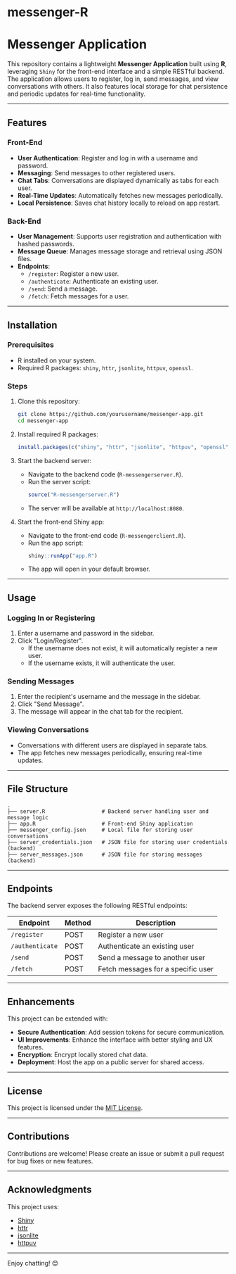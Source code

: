 # messenger-R
# Messenger Application

This repository contains a lightweight **Messenger Application** built using **R**, leveraging `Shiny` for the front-end interface and a simple RESTful backend. The application allows users to register, log in, send messages, and view conversations with others. It also features local storage for chat persistence and periodic updates for real-time functionality.

---

## Features

### Front-End
- **User Authentication**: Register and log in with a username and password.
- **Messaging**: Send messages to other registered users.
- **Chat Tabs**: Conversations are displayed dynamically as tabs for each user.
- **Real-Time Updates**: Automatically fetches new messages periodically.
- **Local Persistence**: Saves chat history locally to reload on app restart.

### Back-End
- **User Management**: Supports user registration and authentication with hashed passwords.
- **Message Queue**: Manages message storage and retrieval using JSON files.
- **Endpoints**:
  - `/register`: Register a new user.
  - `/authenticate`: Authenticate an existing user.
  - `/send`: Send a message.
  - `/fetch`: Fetch messages for a user.

---

## Installation

### Prerequisites
- R installed on your system.
- Required R packages: `shiny`, `httr`, `jsonlite`, `httpuv`, `openssl`.

### Steps
1. Clone this repository:
   ```bash
   git clone https://github.com/yourusername/messenger-app.git
   cd messenger-app
   ```

2. Install required R packages:
   ```R
   install.packages(c("shiny", "httr", "jsonlite", "httpuv", "openssl"))
   ```

3. Start the backend server:
   - Navigate to the backend code (`R-messengerserver.R`).
   - Run the server script:
     ```R
     source("R-messengerserver.R")
     ```
   - The server will be available at `http://localhost:8080`.

4. Start the front-end Shiny app:
   - Navigate to the front-end code (`R-messengerclient.R`).
   - Run the app script:
     ```R
     shiny::runApp("app.R")
     ```
   - The app will open in your default browser.

---

## Usage

### Logging In or Registering
1. Enter a username and password in the sidebar.
2. Click "Login/Register".
   - If the username does not exist, it will automatically register a new user.
   - If the username exists, it will authenticate the user.

### Sending Messages
1. Enter the recipient's username and the message in the sidebar.
2. Click "Send Message".
3. The message will appear in the chat tab for the recipient.

### Viewing Conversations
- Conversations with different users are displayed in separate tabs.
- The app fetches new messages periodically, ensuring real-time updates.

---

## File Structure

```
.
├── server.R                  # Backend server handling user and message logic
├── app.R                     # Front-end Shiny application
├── messenger_config.json     # Local file for storing user conversations
├── server_credentials.json   # JSON file for storing user credentials (backend)
├── server_messages.json      # JSON file for storing messages (backend)
```

---

## Endpoints

The backend server exposes the following RESTful endpoints:

| Endpoint       | Method | Description                           |
|----------------|--------|---------------------------------------|
| `/register`    | POST   | Register a new user                  |
| `/authenticate`| POST   | Authenticate an existing user        |
| `/send`        | POST   | Send a message to another user       |
| `/fetch`       | POST   | Fetch messages for a specific user   |

---

## Enhancements

This project can be extended with:
- **Secure Authentication**: Add session tokens for secure communication.
- **UI Improvements**: Enhance the interface with better styling and UX features.
- **Encryption**: Encrypt locally stored chat data.
- **Deployment**: Host the app on a public server for shared access.

---

## License

This project is licensed under the [MIT License](LICENSE).

---

## Contributions

Contributions are welcome! Please create an issue or submit a pull request for bug fixes or new features.

---

## Acknowledgments

This project uses:
- [Shiny](https://shiny.rstudio.com/)
- [httr](https://httr.r-lib.org/)
- [jsonlite](https://cran.r-project.org/web/packages/jsonlite/index.html)
- [httpuv](https://cran.r-project.org/web/packages/httpuv/index.html)

---

Enjoy chatting! 😊

